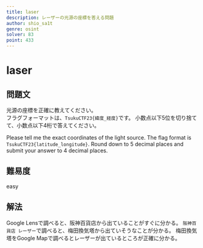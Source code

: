 ```yaml
---
title: laser
description: レーザーの光源の座標を答える問題
author: shio_sa1t
genre: osint
solver: 83 
point: 433
---
```


# laser
## 問題文
光源の座標を正確に教えてください。  
フラグフォーマットは、`TsukuCTF23{緯度_経度}`です。
小数点以下5位を切り捨てて、小数点以下4桁で答えてください。  

Please tell me the exact coordinates of the light source.
The flag format is `TsukuCTF23{latitude_longitude}`.
Round down to 5 decimal places and submit your answer to 4 decimal places.

## 難易度
easy

## 解法
Google Lensで調べると、阪神百貨店から出ていることがすぐに分かる。
`阪神百貨店 レーザー`で調べると、梅田換気塔から出ていそうなことが分かる。
梅田換気塔をGoogle Mapで調べるとレーザーが出ているところが正確に分かる。
